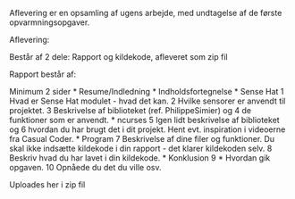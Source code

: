 Aflevering er en opsamling af ugens arbejde, med undtagelse af de første opvarmningsopgaver. 


Aflevering:

Består af 2 dele: Rapport og kildekode, afleveret som zip fil

Rapport består af:

Minimum 2 sider
    * Resume/Indledning
    * Indholdsfortegnelse
    * Sense Hat
    	1 Hvad er Sense Hat modulet - hvad det kan.
	2 Hvilke sensorer er anvendt til projektet.
	3 Beskrivelse af biblioteket (ref. PhilippeSimier) og
	4 de funktioner som er anvendt.
    * ncurses
    	5 Igen lidt beskrivelse af biblioteket og 
	6 hvordan du har brugt det i dit projekt. Hent evt. inspiration i videoerne fra Casual Coder.
    * Program
    	7 Beskrivelse af dine filer og funktioner. Du skal ikke indsætte kildekode i din rapport - det klarer kildekoden selv.
	8 Beskriv hvad du har lavet i din kildekode.
    * Konklusion 9
    * Hvordan gik opgaven.
	10 Opnåede du det du ville osv.

Uploades her i zip fil
